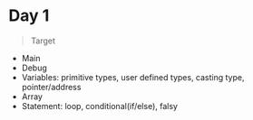 # Day 1

> Target

- Main
- Debug
- Variables: primitive types, user defined types, casting type, pointer/address
- Array
- Statement: loop, conditional(if/else), falsy
